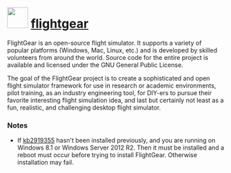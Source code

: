 # <img src="https://cdn.jsdelivr.net/gh/chocolatey-community/chocolatey-packages@edba4a5849ff756e767cba86641bea97ff5721fe/icons/flightgear.png" width="48" height="48"/> [flightgear](https://chocolatey.org/packages/flightgear)


FlightGear is an open-source flight simulator.
It supports a variety of popular platforms (Windows, Mac, Linux, etc.) and is developed by skilled volunteers from around the world.
Source code for the entire project is available and licensed under the GNU General Public License.

The goal of the FlightGear project is to create a sophisticated and open flight simulator framework for use in research or academic environments,
pilot training, as an industry engineering tool, for DIY-ers to pursue their favorite interesting flight simulation idea,
and last but certainly not least as a fun, realistic, and challenging desktop flight simulator.

### Notes
* If [kb2919355](https://chocolatey.org/packages/kb2919355) hasn't been installed previously,
and you are running on Windows 8.1 or Windows Server 2012 R2.
Then it must be installed and a reboot must occur before trying to install FlightGear.
Otherwise installation may fail.

